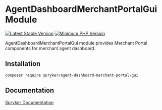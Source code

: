 # AgentDashboardMerchantPortalGui Module
[![Latest Stable Version](https://poser.pugx.org/spryker/agent-dashboard-merchant-portal-gui/v/stable.svg)](https://packagist.org/packages/spryker/agent-dashboard-merchant-portal-gui)
[![Minimum PHP Version](https://img.shields.io/badge/php-%3E%3D%208.3-8892BF.svg)](https://php.net/)

AgentDashboardMerchantPortalGui module provides Merchant Portal components for merchant agent dashboard.

## Installation

```
composer require spryker/agent-dashboard-merchant-portal-gui
```

## Documentation

[Spryker Documentation](https://docs.spryker.com)
